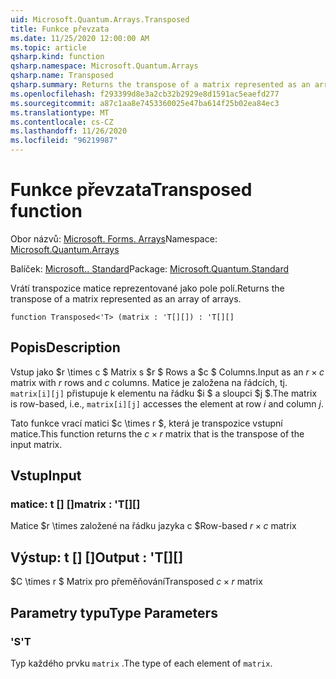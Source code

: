 ```yaml
---
uid: Microsoft.Quantum.Arrays.Transposed
title: Funkce převzata
ms.date: 11/25/2020 12:00:00 AM
ms.topic: article
qsharp.kind: function
qsharp.namespace: Microsoft.Quantum.Arrays
qsharp.name: Transposed
qsharp.summary: Returns the transpose of a matrix represented as an array of arrays.
ms.openlocfilehash: f293399d8e3a2cb32b2929e8d1591ac5eaefd277
ms.sourcegitcommit: a87c1aa8e7453360025e47ba614f25b02ea84ec3
ms.translationtype: MT
ms.contentlocale: cs-CZ
ms.lasthandoff: 11/26/2020
ms.locfileid: "96219987"
---
```

# <a name="transposed-function"></a><span data-ttu-id="a842a-102">Funkce převzata</span><span class="sxs-lookup"><span data-stu-id="a842a-102">Transposed function</span></span>

<span data-ttu-id="a842a-103">Obor názvů: [Microsoft. Forms. Arrays](xref:Microsoft.Quantum.Arrays)</span><span class="sxs-lookup"><span data-stu-id="a842a-103">Namespace: [Microsoft.Quantum.Arrays](xref:Microsoft.Quantum.Arrays)</span></span>

<span data-ttu-id="a842a-104">Balíček: [Microsoft.. Standard](https://nuget.org/packages/Microsoft.Quantum.Standard)</span><span class="sxs-lookup"><span data-stu-id="a842a-104">Package: [Microsoft.Quantum.Standard](https://nuget.org/packages/Microsoft.Quantum.Standard)</span></span>


<span data-ttu-id="a842a-105">Vrátí transpozice matice reprezentované jako pole polí.</span><span class="sxs-lookup"><span data-stu-id="a842a-105">Returns the transpose of a matrix represented as an array of arrays.</span></span>

```qsharp
function Transposed<'T> (matrix : 'T[][]) : 'T[][]
```


## <a name="description"></a><span data-ttu-id="a842a-106">Popis</span><span class="sxs-lookup"><span data-stu-id="a842a-106">Description</span></span>

<span data-ttu-id="a842a-107">Vstup jako $r \times c $ Matrix s $r $ Rows a $c $ Columns.</span><span class="sxs-lookup"><span data-stu-id="a842a-107">Input as an $r \times c$ matrix with $r$ rows and $c$ columns.</span></span>  <span data-ttu-id="a842a-108">Matice je založena na řádcích, tj. `matrix[i][j]` přistupuje k elementu na řádku $i $ a sloupci $j $.</span><span class="sxs-lookup"><span data-stu-id="a842a-108">The matrix is row-based, i.e., `matrix[i][j]` accesses the element at row $i$ and column $j$.</span></span>

<span data-ttu-id="a842a-109">Tato funkce vrací matici $c \times r $, která je transpozice vstupní matice.</span><span class="sxs-lookup"><span data-stu-id="a842a-109">This function returns the $c \times r$ matrix that is the transpose of the input matrix.</span></span>

## <a name="input"></a><span data-ttu-id="a842a-110">Vstup</span><span class="sxs-lookup"><span data-stu-id="a842a-110">Input</span></span>

### <a name="matrix--t"></a><span data-ttu-id="a842a-111">matice: t [] []</span><span class="sxs-lookup"><span data-stu-id="a842a-111">matrix : 'T[][]</span></span>

<span data-ttu-id="a842a-112">Matice $r \times založené na řádku jazyka c $</span><span class="sxs-lookup"><span data-stu-id="a842a-112">Row-based $r \times c$ matrix</span></span>



## <a name="output--t"></a><span data-ttu-id="a842a-113">Výstup: t [] []</span><span class="sxs-lookup"><span data-stu-id="a842a-113">Output : 'T[][]</span></span>

<span data-ttu-id="a842a-114">$C \times r $ Matrix pro přeměňování</span><span class="sxs-lookup"><span data-stu-id="a842a-114">Transposed $c \times r$ matrix</span></span>

## <a name="type-parameters"></a><span data-ttu-id="a842a-115">Parametry typu</span><span class="sxs-lookup"><span data-stu-id="a842a-115">Type Parameters</span></span>

### <a name="t"></a><span data-ttu-id="a842a-116">'S</span><span class="sxs-lookup"><span data-stu-id="a842a-116">'T</span></span>

<span data-ttu-id="a842a-117">Typ každého prvku `matrix` .</span><span class="sxs-lookup"><span data-stu-id="a842a-117">The type of each element of `matrix`.</span></span>
